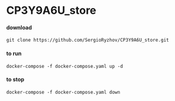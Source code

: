 # CP3Y9A6U_store

#### download
```
git clone https://github.com/SergioRyzhov/CP3Y9A6U_store.git
```

#### to run
```
docker-compose -f docker-compose.yaml up -d
```

#### to stop
```
docker-compose -f docker-compose.yaml down
```